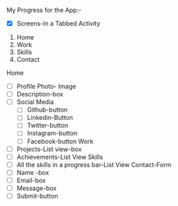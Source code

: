 My Progress for the App:-  

- [X] Screens-In a Tabbed Activity  
1. Home  
 2. Work  
  3. Skills  
   4. Contact  
      
Home  
  - [ ] Profile Photo- Image
  - [ ] Description-box
  - [ ] Social Media
    - [ ] Github-button
    - [ ] Linkedin-Button
    - [ ] Twitter-button
    - [ ] Instagram-button
    - [ ] Facebook-button
Work
  - [ ] Projects-List view-box
  - [ ] Achievements-List View
Skills
  - [ ] All the skills in a progress bar-List View
Contact-Form
  - [ ] Name -box
  - [ ] Email-box
  - [ ] Message-box
  - [ ] Submit-button
